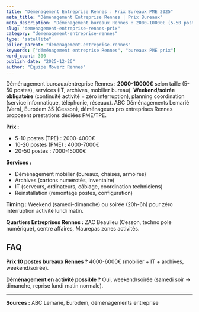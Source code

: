 ```yaml
---
title: "Déménagement Entreprise Rennes : Prix Bureaux PME 2025"
meta_title: "Déménagement Entreprise Rennes | Prix Bureaux"
meta_description: "Déménagement bureaux Rennes : 2000-10000€ (5-50 postes). Weekend/soirée (continuité activité), archives, IT. ABC Lemarié, Eurodem 35 spécialisés PME."
slug: "demenagement-entreprise-rennes-prix"
category: "demenagement-entreprise-rennes"
type: "satellite"
pilier_parent: "demenagement-entreprise-rennes"
keywords: ["déménagement entreprise Rennes", "bureaux PME prix"]
word_count: 300
publish_date: "2025-12-26"
author: "Équipe Moverz Rennes"
---
```


Déménagement bureaux/entreprise Rennes : **2000-10000€** selon taille (5-50 postes), services (IT, archives, mobilier bureau). **Weekend/soirée obligatoire** (continuité activité = zéro interruption), planning coordination (service informatique, téléphonie, réseaux). ABC Déménagements Lemarié (Vern), Eurodem 35 (Cesson), déménageurs pro entreprises Rennes proposent prestations dédiées PME/TPE.

**Prix :**
- 5-10 postes (TPE) : 2000-4000€
- 10-20 postes (PME) : 4000-7000€
- 20-50 postes : 7000-15000€

**Services :**
- Déménagement mobilier (bureaux, chaises, armoires)
- Archives (cartons numérotés, inventaire)
- IT (serveurs, ordinateurs, câblage, coordination techniciens)
- Réinstallation (remontage postes, configuration)

**Timing :** Weekend (samedi-dimanche) ou soirée (20h-6h) pour zéro interruption activité lundi matin.

**Quartiers Entreprises Rennes :** ZAC Beaulieu (Cesson, techno pole numérique), centre affaires, Maurepas zones activités.

## FAQ

**Prix 10 postes bureaux Rennes ?**
4000-6000€ (mobilier + IT + archives, weekend/soirée).

**Déménagement en activité possible ?**
Oui, weekend/soirée (samedi soir → dimanche, reprise lundi matin normale).

---
**Sources :** ABC Lemarié, Eurodem, déménagements entreprise

